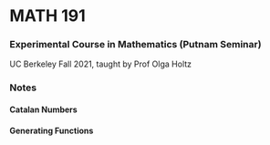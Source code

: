 # MATH 191
### Experimental Course in Mathematics (Putnam Seminar)
UC Berkeley Fall 2021, taught by Prof Olga Holtz

### Notes

#### Catalan Numbers

#### Generating Functions
